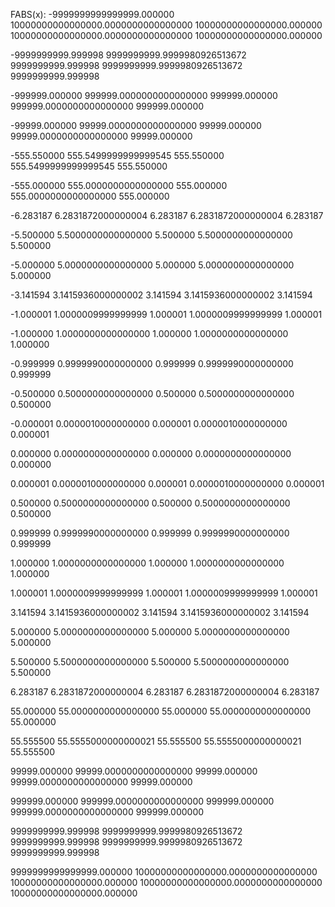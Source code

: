FABS(x):
-9999999999999999.000000
	10000000000000000.0000000000000000	10000000000000000.000000
	10000000000000000.0000000000000000	10000000000000000.000000

-9999999999.999998
	9999999999.9999980926513672	9999999999.999998
	9999999999.9999980926513672	9999999999.999998

-999999.000000
	999999.0000000000000000	999999.000000
	999999.0000000000000000	999999.000000

-99999.000000
	99999.0000000000000000	99999.000000
	99999.0000000000000000	99999.000000

-555.550000
	555.5499999999999545	555.550000
	555.5499999999999545	555.550000

-555.000000
	555.0000000000000000	555.000000
	555.0000000000000000	555.000000

-6.283187
	6.2831872000000004	6.283187
	6.2831872000000004	6.283187

-5.500000
	5.5000000000000000	5.500000
	5.5000000000000000	5.500000

-5.000000
	5.0000000000000000	5.000000
	5.0000000000000000	5.000000

-3.141594
	3.1415936000000002	3.141594
	3.1415936000000002	3.141594

-1.000001
	1.0000009999999999	1.000001
	1.0000009999999999	1.000001

-1.000000
	1.0000000000000000	1.000000
	1.0000000000000000	1.000000

-0.999999
	0.9999990000000000	0.999999
	0.9999990000000000	0.999999

-0.500000
	0.5000000000000000	0.500000
	0.5000000000000000	0.500000

-0.000001
	0.0000010000000000	0.000001
	0.0000010000000000	0.000001

0.000000
	0.0000000000000000	0.000000
	0.0000000000000000	0.000000

0.000001
	0.0000010000000000	0.000001
	0.0000010000000000	0.000001

0.500000
	0.5000000000000000	0.500000
	0.5000000000000000	0.500000

0.999999
	0.9999990000000000	0.999999
	0.9999990000000000	0.999999

1.000000
	1.0000000000000000	1.000000
	1.0000000000000000	1.000000

1.000001
	1.0000009999999999	1.000001
	1.0000009999999999	1.000001

3.141594
	3.1415936000000002	3.141594
	3.1415936000000002	3.141594

5.000000
	5.0000000000000000	5.000000
	5.0000000000000000	5.000000

5.500000
	5.5000000000000000	5.500000
	5.5000000000000000	5.500000

6.283187
	6.2831872000000004	6.283187
	6.2831872000000004	6.283187

55.000000
	55.0000000000000000	55.000000
	55.0000000000000000	55.000000

55.555500
	55.5555000000000021	55.555500
	55.5555000000000021	55.555500

99999.000000
	99999.0000000000000000	99999.000000
	99999.0000000000000000	99999.000000

999999.000000
	999999.0000000000000000	999999.000000
	999999.0000000000000000	999999.000000

9999999999.999998
	9999999999.9999980926513672	9999999999.999998
	9999999999.9999980926513672	9999999999.999998

9999999999999999.000000
	10000000000000000.0000000000000000	10000000000000000.000000
	10000000000000000.0000000000000000	10000000000000000.000000

